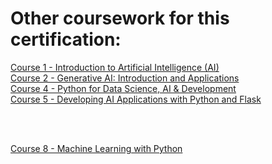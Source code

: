 
<h1>Other coursework for this certification:</h1>

[Course 1 - Introduction to Artificial Intelligence (AI)](https://github.com/MadeehaKhan/IBM-Introduction-to-AI)
<br />
[Course 2 - Generative AI: Introduction and Applications](https://github.com/MadeehaKhan/IBM-Generative-AI-Introduction-and-Applications) 
<br />
[Course 4 - Python for Data Science, AI & Development](https://github.com/MadeehaKhan/IBM-Python-for-DataScience-AI-Dev)
<br />
[Course 5 - Developing AI Applications with Python and Flask](https://github.com/MadeehaKhan/IBM-Developing-AI-Applications-with-Python-Flask)

<br />
<br />

[Course 8 - Machine Learning with Python](https://github.com/MadeehaKhan/IBM-Machine-Learning-with-Python)
